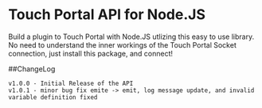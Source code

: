 # Touch Portal API for Node.JS

Build a plugin to Touch Portal with Node.JS utlizing this easy to use library.  No need to understand the inner workings of the Touch Portal Socket connection, just install this package, and connect!

##ChangeLog
```
v1.0.0 - Initial Release of the API
v1.0.1 - minor bug fix emite -> emit, log message update, and invalid variable definition fixed
```
